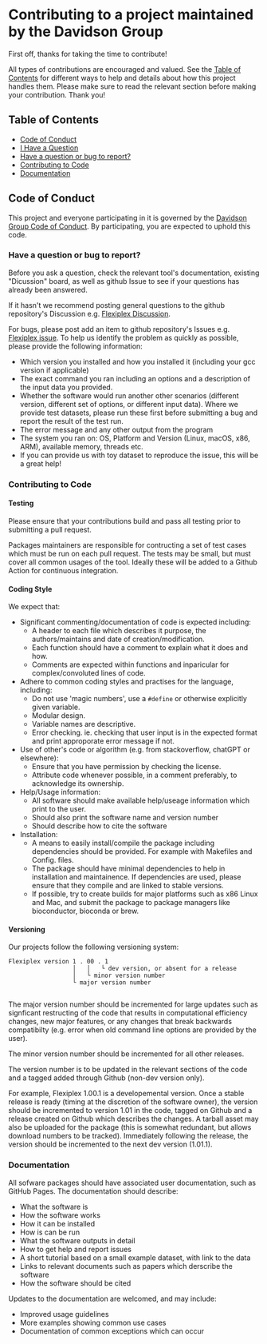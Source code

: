 # Contributing to a project maintained by the Davidson Group

First off, thanks for taking the time to contribute! 

All types of contributions are encouraged and valued. See the [Table of Contents](#table-of-contents) for different ways to help and details about how this project handles them. Please make sure to read the relevant section before making your contribution. Thank you!

## Table of Contents

- [Code of Conduct](#code-of-conduct)
- [I Have a Question](#i-have-a-question)
- [Have a question or bug to report?](#have-a-question-or-bug-to-report)
- [Contributing to Code](#contributing-to-code)
- [Documentation](#documentation)


## Code of Conduct

This project and everyone participating in it is governed by the
[Davidson Group Code of Conduct](https://github.com/DavidsonGroup/guidelines/blob/main/CODE_OF_CONDUCT.md).
By participating, you are expected to uphold this code.

### Have a question or bug to report?

Before you ask a question, check the relevant tool's documentation, existing "Dicussion" board, as well as github Issue to see if your questions has already been answered. 

If it hasn't we recommend posting general questions to the github repository's Discussion e.g. [Flexiplex Discussion]([https://github.com/DavidsonGroup/flexiplex/issues/new](https://github.com/DavidsonGroup/flexiplex/discussions)).

For bugs, please post add an item to github repository's Issues e.g. [Flexiplex issue](https://github.com/DavidsonGroup/flexiplex/issues). To help us identify the problem as quickly as possible, please provide the following information:
- Which version you installed and how you installed it (including your gcc version if applicable)
- The exact command you ran including an options and a description of the input data you provided.
- Whether the software would run another other scenarios (different version, different set of options, or different input data). Where we provide test datasets, please run these first before submitting a bug and report the result of the test run.
- The error message and any other output from the program
- The system you ran on: OS, Platform and Version (Linux, macOS, x86, ARM), available memory, threads etc.
- If you can provide us with toy dataset to reproduce the issue, this will be a great help! 


### Contributing to Code
#### Testing
Please ensure that your contributions build and pass all testing prior to submitting a pull request. 

Packages maintainers are responsible for contructing a set of test cases which must be run on each pull request. The tests may be small, but must cover all common usages of the tool. Ideally these will be added to a Github Action for continuous integration.

#### Coding Style
We expect that:
* Significant commenting/documentation of code is expected including:
   * A header to each file which describes it purpose, the authors/maintains and date of creation/modification.
   * Each function should have a comment to explain what it does and how.
   * Comments are expected within functions and inparicular for complex/convoluted lines of code.
* Adhere to common coding styles and practises for the language, including:
   * Do not use 'magic numbers', use a `#define` or otherwise explicitly given variable.
   * Modular design.
   * Variable names are descriptive.
   * Error checking. ie. checking that user input is in the expected format and print approporate error message if not.
* Use of other's code or algorithm (e.g. from stackoverflow, chatGPT or elsewhere):
   * Ensure that you have permission by checking the license.
   * Attribute code whenever possible, in a comment preferably, to acknowledge its ownership.
* Help/Usage information:
   * All software should make available help/useage information which print to the user.
   * Should also print the software name and version number
   * Should describe how to cite the software
* Installation:
     * A means to easily install/compile the package including dependencies should be provided. For example with Makefiles and Config. files.
     * The package should have minimal dependencies to help in installation and maintainence. If dependencies are used, please ensure that they compile and are linked to stable versions.
     * If possible, try to create builds for major platforms such as x86 Linux and Mac, and submit the package to package managers like bioconductor, bioconda or brew.


#### Versioning
Our projects follow the following versioning system:

```
Flexiplex version 1 . 00 . 1
                  │   │   └ dev version, or absent for a release
                  │   └ minor version number
                  └ major version number
                    
```
The major version number should be incremented for large updates such as signficant restructing of the code that results in computational efficiency changes, new major features, or any changes that break backwards compatibilty (e.g. error when old command line options are provided by the user).

The minor version number should be incremented for all other releases.

The version number is to be updated in the relevant sections of the code and a tagged added through Github (non-dev version only).

For example, Flexiplex 1.00.1 is a developemental version. Once a stable release is ready (timing at the discretion of the software owner), the version should be incremented to version 1.01 in the code, tagged on Github and a release created on Github which describes the changes. A tarball asset may also be uploaded for the package (this is somewhat redundant, but allows download numbers to be tracked). Immediately following the release, the version should be incremented to the next dev version (1.01.1). 

### Documentation

All sofware packages should have associated user documentation, such as GitHub Pages. The documentation should describe:
* What the software is
* How the software works
* How it can be installed
* How is can be run
* What the software outputs in detail
* How to get help and report issues
* A short tutorial based on a small example dataset, with link to the data
* Links to relevant documents such as papers which derscribe the software
* How the software should be cited

Updates to the documentation are welcomed, and may include:
- Improved usage guidelines
- More examples showing common use cases
- Documentation of common exceptions which can occur

